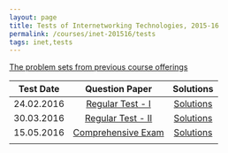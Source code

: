 ```yaml
---
layout: page
title: Tests of Internetworking Technologies, 2015-16
permalink: /courses/inet-201516/tests
tags: inet,tests
---
```


[The problem sets from previous course offerings](https://www.dropbox.com/s/bw14e1o8ryoj1ft/Problem_Sets.zip?dl=1)

| Test Date | Question Paper | Solutions |
|-------- |:----------:|:----------:|
| 24.02.2016 | [Regular Test - I](https://www.dropbox.com/s/tpciaofsn3rbbic/test1.pdf?dl=1) | [Solutions](https://www.dropbox.com/s/6peh1xzt58m7bmm/test1sol.pdf?dl=1) |
| 30.03.2016 | [Regular Test - II](https://www.dropbox.com/s/aoayblysmer2t36/test2.pdf?dl=1) | [Solutions](https://www.dropbox.com/s/cznteypykgk1c42/test2sol.pdf?dl=1) |
| 15.05.2016 | [Comprehensive Exam](https://www.dropbox.com/s/7vx3218xiruxsqm/compre.pdf?dl=1) | [Solutions](https://www.dropbox.com/s/vcb7tb7lwpiwdpc/compre_sol.pdf?dl=1) |
| |
